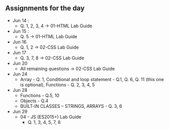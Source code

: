## Assignments for the day
- Jun 14 :
    - Q. 1, 2, 3, 4 -> 01-HTML Lab Guide
- Jun 15 :
    - Q. 5 -> 01-HTML Lab Guide
- Jun 16
    - Q. 1, 2 -> 02-CSS Lab Guide
- Jun 17
    - Q. 3, 7, 8 -> 02-CSS Lab Guide
- Jun 20
    - All remaining questions -> 02-CSS Lab Guide
- Jun 24
    - Array - Q. 1, Conditional and loop statement - Q.1, Q. 6, Q. 11 (this one is optional), Functions - Q. 2, 3, 4, 5
- Jun 28
    - Functions - Q.5, 10
    - Objects - Q.4
    - BUILT-IN CLASSES – STRINGS, ARRAYS - Q. 3, 6
- Jun 29
    - 04 - JS (ES2015+) Lab Guide
        - Q. 1, 3, 4, 5, 7, 8